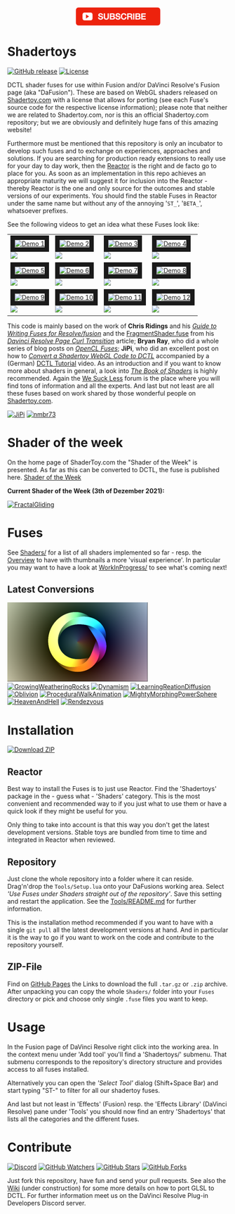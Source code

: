 <center>
<a href="https://youtu.be/oyndG0pLEQQ"><img src="Site/img_subscribe.png" /></a>
</center>

# Shadertoys

[![GitHub release](https://img.shields.io/github/v/release/nmbr73/Shadertoys?include_prereleases)](https://github.com/nmbr73/Shadertoys/releases/latest) [![License](https://img.shields.io/badge/license-various-critical)](LICENSE)

DCTL shader fuses for use within Fusion and/or DaVinci Resolve's Fusion page (aka "DaFusion"). These are based on WebGL shaders released on [Shadertoy.com](https://www.shadertoy.com/) with a license that allows for porting (see each Fuse's source code for the respective license information); please note that neither we are related to Shadertoy.com, nor is this an official Shadertoy.com repository; but we are obviously and definitely huge fans of this amazing website!

<!--
[![Shadertoy](https://img.shields.io/badge/-Shadertoy-ff801f)](https://www.shadertoy.com/ "Visit Shadertoy") [![WSL](https://img.shields.io/badge/-WeSuckLess-7e6a3f)](https://www.steakunderwater.com/wesuckless/index.php "Visit 'We Suck Less")
-->

Furthermore must be mentioned that this repository is only an incubator to develop such fuses and to exchange on experiences, approaches and solutions. If you are searching for production ready extensions to really use for your day to day work, then the [Reactor](https://www.steakunderwater.com/wesuckless/viewtopic.php?f=32&t=1814) is the right and de facto go to place for you. As soon as an implementation in this repo achieves an appropriate maturity we will suggest it for inclusion into the Reactor - thereby Reactor is the one and only source for the outcomes and stable versions of our experiments. You should find the stable Fuses in Reactor under the same name but without any of the annoying '`ST_`', '`BETA_`', whatsoever prefixes.

See the following videos to get an idea what these Fuses look like:

<center>
<table>
<tr>
<td><a href="http://www.youtube.com/watch?feature=player_embedded&v=oyndG0pLEQQ" target="_blank"><img src="http://img.youtube.com/vi/oyndG0pLEQQ/0.jpg" alt="Demo 1" width="120" height="90" border="10" /><br /><img src="https://img.shields.io/youtube/views/oyndG0pLEQQ?style=social" /></a></td>
<td><a href="http://www.youtube.com/watch?feature=player_embedded&v=GJz8Vgi8Qws" target="_blank"><img src="http://img.youtube.com/vi/GJz8Vgi8Qws/0.jpg" alt="Demo 2" width="120" height="90" border="10" /><br /><img src="https://img.shields.io/youtube/views/GJz8Vgi8Qws?style=social" /></a></td>
<td><a href="http://www.youtube.com/watch?feature=player_embedded&v=ntrp6BfVk0k" target="_blank"><img src="http://img.youtube.com/vi/ntrp6BfVk0k/0.jpg" alt="Demo 3" width="120" height="90" border="10" /><br /><img src="https://img.shields.io/youtube/views/ntrp6BfVk0k?style=social" /></a></td>
<td><a href="http://www.youtube.com/watch?feature=player_embedded&v=QE6--iYtikk" target="_blank"><img src="http://img.youtube.com/vi/QE6--iYtikk/0.jpg" alt="Demo 4" width="120" height="90" border="10" /><br /><img src="https://img.shields.io/youtube/views/QE6--iYtikk?style=social" /></a></td>
</tr>
</tr>
<tr>
<td><a href="http://www.youtube.com/watch?feature=player_embedded&v=WGWCrhPNmdg" target="_blank"><img src="http://img.youtube.com/vi/WGWCrhPNmdg/0.jpg" alt="Demo 5" width="120" height="90" border="10" /><br /><img src="https://img.shields.io/youtube/views/WGWCrhPNmdg?style=social" /></a></td>
<td><a href="http://www.youtube.com/watch?feature=player_embedded&v=OYOar65omeM" target="_blank"><img src="http://img.youtube.com/vi/OYOar65omeM/0.jpg" alt="Demo 6" width="120" height="90" border="10" /><br /><img src="https://img.shields.io/youtube/views/OYOar65omeM?style=social" /></a></td>
<td><a href="http://www.youtube.com/watch?feature=player_embedded&v=8sUu5GcDako" target="_blank"><img src="http://img.youtube.com/vi/8sUu5GcDako/0.jpg" alt="Demo 7" width="120" height="90" border="10" /><br /><img src="https://img.shields.io/youtube/views/8sUu5GcDako?style=social" /></a></td>
<td><a href="http://www.youtube.com/watch?feature=player_embedded&v=OKpJbFisE4c" target="_blank"><img src="http://img.youtube.com/vi/OKpJbFisE4c/0.jpg" alt="Demo 8" width="120" height="90" border="10" /><br /><img src="https://img.shields.io/youtube/views/OKpJbFisE4c?style=social" /></a></td>
</tr>
<tr>
<td><a href="http://www.youtube.com/watch?feature=player_embedded&v=wKhv1nPb2lk" target="_blank"><img src="http://img.youtube.com/vi/wKhv1nPb2lk/0.jpg" alt="Demo 9" width="120" height="90" border="10" /><br /><img src="https://img.shields.io/youtube/views/wKhv1nPb2lk?style=social" /></a></td>
<td><a href="http://www.youtube.com/watch?feature=player_embedded&v=dFqDDr7S_K0" target="_blank"><img src="http://img.youtube.com/vi/dFqDDr7S_K0/0.jpg" alt="Demo 10" width="120" height="90" border="10" /><br /><img src="https://img.shields.io/youtube/views/dFqDDr7S_K0?style=social" /></a></td>
<td><a href="http://www.youtube.com/watch?feature=player_embedded&v=f14cOuMq-vk" target="_blank"><img src="http://img.youtube.com/vi/f14cOuMq-vk/0.jpg" alt="Demo 11" width="120" height="90" border="10" /><br /><img src="https://img.shields.io/youtube/views/f14cOuMq-vk?style=social" /></a></td>
<td><a href="http://www.youtube.com/watch?feature=player_embedded&v=tDWsdnl7SdE" target="_blank"><img src="http://img.youtube.com/vi/tDWsdnl7SdE/0.jpg" alt="Demo 12" width="120" height="90" border="10" /><br /><img src="https://img.shields.io/youtube/views/f14cOuMq-vk?style=social" /></a></td>
</table>
</center>

This code is mainly based on the work of **Chris Ridings** and his *[Guide to Writing Fuses for Resolve/fusion](https://www.chrisridings.com/guide-to-writing-fuses-for-resolve-fusion-part-1/)* and the [FragmentShader.fuse](https://www.chrisridings.com/wp-content/uploads/2020/05/FragmentShader.fuse) from his *[Davinci Resolve Page Curl Transition](https://www.chrisridings.com/page-curl/)* article; **Bryan Ray**, who did a whole series of blog posts on *[OpenCL Fuses](http://www.bryanray.name/wordpress/opencl-fuses-index/)*; **JiPi**, who did an excellent post on how to *[Convert a Shadertoy WebGL Code to DCTL](https://www.steakunderwater.com/wesuckless/viewtopic.php?f=17&t=4460)* accompanied by a (German) [DCTL Tutorial](https://youtu.be/dbrPWRldmbs) video. As an introduction and if you want to know more about shaders in general, a look into *[The Book of Shaders](https://thebookofshaders.com)* is highly recommended. Again the [We Suck Less](https://www.steakunderwater.com/wesuckless/index.php) forum is the place where you will find tons of information and all the experts. And last but not least are all these fuses based on work shared by those wonderful people on [Shadertoy.com](https://www.shadertoy.com/).

[![JiPi](https://img.shields.io/badge/-JiPi-ff0000?style=for-the-badge&logo=youtube)](https://youtu.be/oyndG0pLEQQ "WebGL to DCTL: Shadertoyparade") [![nmbr73](https://img.shields.io/badge/-nmbr73-ff0000?style=for-the-badge&logo=youtube)](https://youtu.be/GJz8Vgi8Qws "The Shader Cut")



# Shader of the week

On the home page of ShaderToy.com the "Shader of the Week" is presented. As far as this can be converted to DCTL, the fuse is published here.
[Shader of the Week](Shaders/ShaderOfTheWeek/ShaderOfTheWeek.md)

**Current Shader of the Week (3th of Dezember 2021):**

[![FractalGliding](https://user-images.githubusercontent.com/78935215/144676583-8f728705-53d6-4c52-8302-a9e9a88c780b.gif)
](Shaders/ShaderOfTheWeek/FractalGliding.md)



# Fuses

See  [Shaders/](Shaders/README.md) for a list of all shaders implemented so far - resp. the [Overview](Shaders/OVERVIEW.md) to have with thumbnails a more 'visual experience'. In particular you may want to have a look at [WorkInProgress/](WorkInProgress/README.md) to see what's coming next!

## Latest Conversions

[![ShareX](Shaders/Object/ShareX_320x180.png)](Shaders/Object/ShareX.md)
[![GrowingWeatheringRocks](https://user-images.githubusercontent.com/78935215/128998614-85759f48-e57a-4021-aebd-10a3bf5c138c.gif)](Shaders/Recursive/GrowingWeatheringRocks.md)
[![Dynamism](https://user-images.githubusercontent.com/78935215/126867926-b7bf3330-67ff-4604-8b83-6c8c54c20664.gif)](Shaders/Abstract/Dynamism.md)
[![LearningReationDiffusion](https://user-images.githubusercontent.com/78935215/126063449-f4ef9253-d228-4448-99cf-2c89cc3d6c87.gif)](Shaders/Recursive/LearningReactionDiffusion.md)
[![Oblivion](https://user-images.githubusercontent.com/78935215/123615732-e0082b80-d805-11eb-9511-eefaadecb8be.gif)](Shaders/Object/Oblivion.md)
[![ProceduralWalkAnimation](https://user-images.githubusercontent.com/78935215/121263523-05181700-c8b6-11eb-98f5-aa44d178ce23.gif)](Shaders/Object/ProceduralWalkAnimation.md)
[![MightyMorphingPowerSphere](https://user-images.githubusercontent.com/78935215/120659993-2e384200-c487-11eb-8918-f0f8957dc9d6.gif)](Shaders/Planet/MightyMorphingPowerSphere.md)
[![HeavenAndHell](https://user-images.githubusercontent.com/78935215/119268704-72f4eb00-bbf4-11eb-91e0-4af4d2ca9ec0.gif)](Shaders/Object/HeavenAndHell.md)
[![Rendezvous](https://user-images.githubusercontent.com/78935215/119050128-b74c7500-b9c1-11eb-84cc-9fe267e2432a.gif)](Shaders/Fractals/Rendezvous.md)

# Installation

<!--
[![Download](https://img.shields.io/badge/download-installer-blue)](https://github.com/nmbr73/Shadertoys/releases/download/v0.1-alpha.1/Shadertoys_Installer.lua "Installer")
-->
[![Download ZIP](https://img.shields.io/badge/download-zip-blue)](https://github.com/nmbr73/Shadertoys/zipball/main "ZIP")

## Reactor

Best way to install the Fuses is to just use Reactor. Find the 'Shadertoys' package in the - guess what - 'Shaders' category. This is the most convenient and recommended way to if you just what to use them or have a quick look if they might be useful for you.

Only thing to take into account is that this way you don't get the latest development versions. Stable toys are bundled from time to time and integrated in Reactor when reviewed.

## Repository

Just clone the whole repository into a folder where it can reside. Drag'n'drop the `Tools/Setup.lua` onto your DaFusions working area. Select *'Use Fuses under Shaders straight out of the repository'*. Save this setting and restart the application. See the [Tools/README.md](Tools/README.md) for further information.

This is the installation method recommended if you want to have with a single `git pull` all the latest development versions at hand. And in particular it is the way to go if you want to work on the code and contribute to the repository yourself.

## ZIP-File

Find on [GitHub Pages](https://nmbr73.github.io/Shadertoys/) the Links to download the full `.tar.gz` or `.zip` archive. After unpacking you can copy the whole `Shaders/` folder into your `Fuses` directory or pick and choose only single `.fuse` files you want to keep.

<!--
## Fuse-Installers

For this method you must have cloned the repository or downloaded and unpacked the ZIP file. You can then drag'n'drop the `*-Installer.lua` files (which you find in `Shaders/` folder's subdirectories of the repo or the ZIP archive) into your Fusion working area to copy the corresponding fuse into the appropriate path. These Installers are currently under construction and not available for all fuses.

These installers are more meant to quickly try a single fuse or to share it via email, discord, etc.
-->

<!--
### Installer

Alternatively you can also use the installer of the v0.1-alpha.1 release: drag'n'drop the `Shadertoys_Installer.lua` onto you Fusion working area, perform the installation and restart DaVinci Resolve.
-->

<!--
[![Download](img_download.png)](https://github.com/nmbr73/Shadertoys/releases/download/v0.1-alpha.1/Shadertoys_Installer.lua)
-->

<!--
[![Download](https://img.shields.io/badge/-download-60a0ff?style=for-the-badge&logo=github)](https://github.com/nmbr73/Shadertoys/releases/download/v0.1-alpha.1/Shadertoys_Installer.lua "Installer")
-->

# Usage

In the Fusion page of DaVinci Resolve right click into the working area. In the context menu under 'Add tool' you'll find a 'Shadertoys/' submenu. That submenu corresponds to the repository's directory structure and provides access to all fuses installed.

Alternatively you can open the *'Select Tool'* dialog (Shift+Space Bar) and start typing "ST-" to filter for all our shadertoy fuses.

And last but not least in 'Effects' (Fusion) resp. the 'Effects Library' (DaVinci Resolve) pane under 'Tools' you should now find an entry 'Shadertoys' that lists all the categories and the different fuses.


# Contribute

[![Discord](https://img.shields.io/discord/793508729785155594?label=discord)](https://discord.gg/Zb48E4z3Pg) [![GitHub Watchers](https://img.shields.io/github/watchers/nmbr73/Shadertoys?style=social)](https://github.com/nmbr73/Shadertoys) [![GitHub Stars](https://img.shields.io/github/stars/nmbr73/Shadertoys?style=social)](https://github.com/nmbr73/Shadertoys) [![GitHub Forks](https://img.shields.io/github/forks/nmbr73/Shadertoys?style=social)](https://github.com/nmbr73/Shadertoys)

<!--
[![Discord](https://img.shields.io/badge/-discord-e0e0e0?style=for-the-badge&logo=discord)](https://discord.gg/Zb48E4z3Pg "PlugIn Discord")
-->
<!-- regrettably the iframe works on github pages bit not on github :-/ ...  iframe src="https://discord.com/widget?id=793508729785155594&theme=dark" width="350" height="500" allowtransparency="true" frameborder="0" sandbox="allow-popups allow-popups-to-escape-sandbox allow-same-origin allow-scripts"></iframe -->

Just fork this repository, have fun and send your pull requests. See also the [Wiki](https://github.com/nmbr73/Shadertoys/wiki) (under construction) for some more details on how to port GLSL to DCTL. For further information meet us on the DaVinci Resolve Plug-in Developers Discord server.
